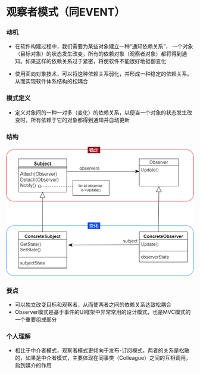 # 观察者模式（同EVENT）


### 动机
* 在软件构建过程中，我们需要为某些对象建立一种“通知依赖关系”， 一个对象（目标对象）的状态发生改变，所有的依赖对象（观察者对象）都将得到通知。如果这样的依赖关系过于紧密，将使软件不能很好地抵御变化

* 使用面向对象技术，可以将这种依赖关系弱化，并形成一种稳定的依赖关系。从而实现软件体系结构的松耦合

### 模式定义
* 定义对象间的一种一对多（变化）的依赖关系，以便当一个对象的状态发生改变时，所有依赖于它的对象都得到通知并自动更新

### 结构
![observer structre](./structure.png)

### 要点
* 可以独立改变目标和观察者，从而使两者之间的依赖关系达致松耦合
* Observer模式是基于事件的UI框架中非常常用的设计模式，也是MVC模式的一个重要组成部分

### 个人理解
* 相比于中介者模式，观察者模式更倾向于发布-订阅模式，两者的关系是松散的，如果是中介者模式，主要体现在同事类（Colleague）之间的互相调用，启到媒介的作用
